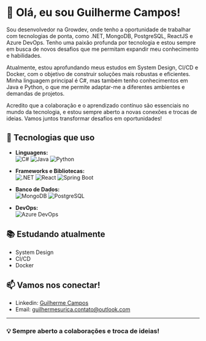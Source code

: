 # 👋 Olá, eu sou Guilherme Campos!

Sou desenvolvedor na Growdev, onde tenho a oportunidade de trabalhar com tecnologias de ponta, como .NET, MongoDB, PostgreSQL, ReactJS e Azure DevOps. Tenho uma paixão profunda por tecnologia e estou sempre em busca de novos desafios que me permitam expandir meu conhecimento e habilidades.

Atualmente, estou aprofundando meus estudos em System Design, CI/CD e Docker, com o objetivo de construir soluções mais robustas e eficientes. Minha linguagem principal é C#, mas também tenho conhecimentos em Java e Python, o que me permite adaptar-me a diferentes ambientes e demandas de projetos.

Acredito que a colaboração e o aprendizado contínuo são essenciais no mundo da tecnologia, e estou sempre aberto a novas conexões e trocas de ideias. Vamos juntos transformar desafios em oportunidades!

## 🚀 Tecnologias que uso

- **Linguagens:**  
  ![C#](https://img.shields.io/badge/-C%23-239120?style=flat&logo=csharp&logoColor=white) 
  ![Java](https://img.shields.io/badge/-Java-007396?style=flat&logo=java&logoColor=white) 
  ![Python](https://img.shields.io/badge/-Python-3776AB?style=flat&logo=python&logoColor=white)

- **Frameworks e Bibliotecas:**  
  ![.NET](https://img.shields.io/badge/-.NET-512BD4?style=flat&logo=.net&logoColor=white) 
  ![React](https://img.shields.io/badge/-React-61DAFB?style=flat&logo=react&logoColor=black) 
  ![Spring Boot](https://img.shields.io/badge/-Spring%20Boot-6DB33F?style=flat&logo=spring&logoColor=white)

- **Banco de Dados:**  
  ![MongoDB](https://img.shields.io/badge/-MongoDB-47A248?style=flat&logo=mongodb&logoColor=white) 
  ![PostgreSQL](https://img.shields.io/badge/-PostgreSQL-4169E1?style=flat&logo=postgresql&logoColor=white)

- **DevOps:**  
  ![Azure DevOps](https://img.shields.io/badge/-Azure%20DevOps-0078D4?style=flat&logo=azuredevops&logoColor=white)

## 📚 Estudando atualmente

- System Design
- CI/CD
- Docker

## 📫 Vamos nos conectar!

- Linkedin: [Guilherme Campos](https://www.linkedin.com/in/guilherme-campos-dotnet-developer/)
- Email: [guilhermesurica.contato@outlook.com](mailto:guilhermesurica.contato@outlook.com)

---

### 💡 Sempre aberto a colaborações e troca de ideias!

